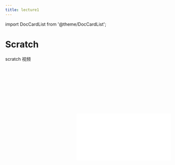 ```yaml
---
title: lecture1
---
```


import DocCardList from '@theme/DocCardList';

# Scratch
scratch 视频

<div style="position: relative; padding: 30% 45%;">
<iframe src="//player.bilibili.com/player.html?aid=277746636&bvid=BV17c411f78k&cid=1311465503&p=1&high_quality=1" scrolling="no" border="0" frameborder="no" framespacing="0" allowfullscreen="true"> </iframe>
</div>

<DocCardList />